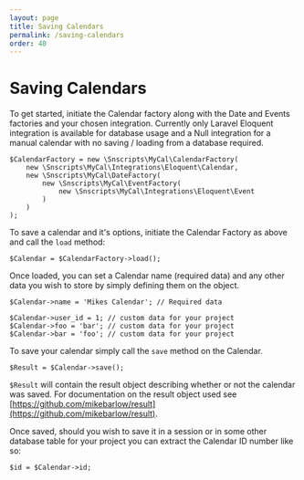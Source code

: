 ```yaml
---
layout: page
title: Saving Calendars
permalink: /saving-calendars
order: 40
---
```

# Saving Calendars

To get started, initiate the Calendar factory along with the Date and Events factories and your chosen integration. Currently only Laravel Eloquent integration is available for database usage and a Null integration for a manual calendar with no saving / loading from a database required.

    $CalendarFactory = new \Snscripts\MyCal\CalendarFactory(
        new \Snscripts\MyCal\Integrations\Eloquent\Calendar,
        new \Snscripts\MyCal\DateFactory(
            new \Snscripts\MyCal\EventFactory(
                new \Snscripts\MyCal\Integrations\Eloquent\Event
            )
        )
    );

To save a calendar and it's options, initiate the Calendar Factory as above and call the `load` method:

    $Calendar = $CalendarFactory->load();

Once loaded, you can set a Calendar name (required data) and any other data you wish to store by simply defining them on the object.

    $Calendar->name = 'Mikes Calendar'; // Required data

    $Calendar->user_id = 1; // custom data for your project
    $Calendar->foo = 'bar'; // custom data for your project
    $Calendar->bar = 'foo'; // custom data for your project

To save your calendar simply call the `save` method on the Calendar.

    $Result = $Calendar->save();

`$Result` will contain the result object describing whether or not the calendar was saved. For documentation on the result object used see [https://github.com/mikebarlow/result](https://github.com/mikebarlow/result).

Once saved, should you wish to save it in a session or in some other database table for your project you can extract the Calendar ID number like so:

    $id = $Calendar->id;
